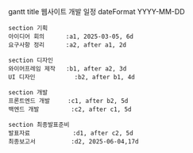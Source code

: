 gantt
    title 웹사이트 개발 일정
    dateFormat  YYYY-MM-DD

    section 기획
    아이디어 회의      :a1, 2025-03-05, 6d
    요구사항 정리      :a2, after a1, 2d

    section 디자인
    와이어프레임 제작   :b1, after a2, 3d
    UI 디자인           :b2, after b1, 4d

    section 개발
    프론트엔드 개발     :c1, after b2, 5d
    백엔드 개발         :c2, after c1, 5d

    section 최종발표준비
    발표자료            :d1, after c2, 5d
    최종보고서          :d2, 2025-06-04,17d

